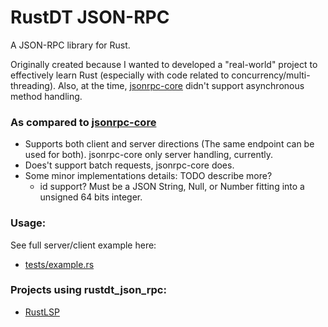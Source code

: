 # RustDT JSON-RPC

A JSON-RPC library for Rust. 

Originally created because I wanted to developed a "real-world" project to effectively learn Rust 
(especially with code related to concurrency/multi-threading).
Also, at the time, [jsonrpc-core](https://github.com/ethcore/jsonrpc-core) didn't support asynchronous
method handling.

### As compared to [jsonrpc-core](https://github.com/ethcore/jsonrpc-core)

 * Supports both client and server directions (The same endpoint can be used for both). jsonrpc-core only server handling, currently.
 * Does't support batch requests, jsonrpc-core does.
 * Some minor implementations details: TODO describe more?
   * id support? Must be a JSON String, Null, or Number fitting into a unsigned 64 bits integer. 

### Usage:

See full server/client example here:
 * [tests/example.rs](/tests/example.rs)

### Projects using rustdt_json_rpc:
 * [RustLSP](https://github.com/RustDT/RustLSP)
